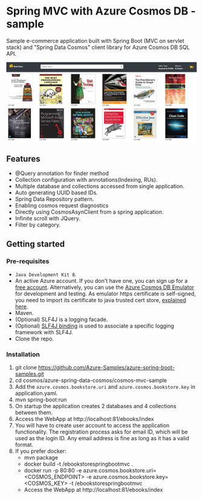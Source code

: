 # Spring MVC with Azure Cosmos DB - sample
Sample e-commerce application built with Spring Boot (MVC on servlet stack) and "Spring Data Cosmos" client library for Azure Cosmos DB SQL API.

![Image](BookStore.png)

## Features

- @Query annotation for finder method
- Collection configuration with annotations(Indexing, RUs).
- Multiple database and collections accessed from single application.
- Auto generating UUID based IDs.
- Spring Data Repository pattern.
- Enabling cosmos request diagnostics
- Directly using CosmosAsynClient from a spring application.
- Infinite scroll with JQuery.
- Filter by category.

## Getting started

### Pre-requisites

- `Java Development Kit 8`. 
- An active Azure account. If you don't have one, you can sign up for a [free account](https://azure.microsoft.com/free/). Alternatively, you can use the [Azure Cosmos DB Emulator](https://docs.microsoft.com/en-us/azure/cosmos-db/local-emulator) for development and testing. As emulator https certificate is self-signed, you need to import its certificate to java trusted cert store, [explained here](https://docs.microsoft.com/en-us/azure/cosmos-db/local-emulator-export-ssl-certificates).
- Maven.
- (Optional) SLF4J is a logging facade.
- (Optional) [SLF4J binding](http://www.slf4j.org/manual.html) is used to associate a specific logging framework with SLF4J.
- Clone the repo.

### Installation

1. git clone https://github.com/Azure-Samples/azure-spring-boot-samples.git
1. cd cosmos/azure-spring-data-cosmos/cosmos-mvc-sample
1. Add the `azure.cosmos.bookstore.uri` and `azure.cosmos.bookstore.key` in application.yaml.
1. mvn spring-boot:run
1. On startup the application creates 2 databases and 4 collections between them.
1. Access the WebApp at http://localhost:81/ebooks/index
1. You will have to create user account to access the application functionality. The registration process asks for email ID, which will be used as the login ID. Any email address is fine as long as it has a valid format.
1. If you prefer docker:
    - mvn package
    - docker build -t <YOUR REPO>/ebookstorespringbootmvc .
    - docker run -p 80:80 -e azure.cosmos.bookstore.uri=<COSMOS_ENDPOINT> -e azure.cosmos.bookstore.key=<COSMOS_KEY> -t <YOUR REPO>/ebookstorespringbootmvc
    - Access the WebApp at http://localhost:81/ebooks/index